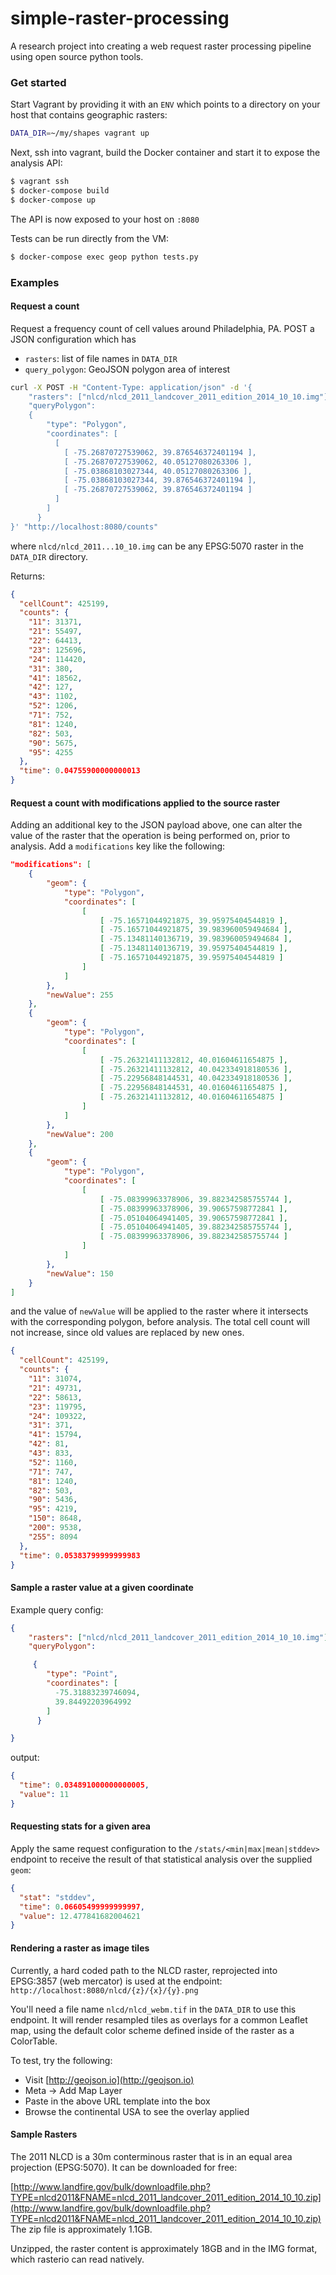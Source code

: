 # simple-raster-processing
A research project into creating a web request raster processing pipeline using open source python tools.

### Get started
Start Vagrant by providing it with an `ENV` which points to a directory on your host that contains geographic rasters:
```bash
DATA_DIR=~/my/shapes vagrant up
```

Next, ssh into vagrant, build the Docker container and start it to expose the analysis API:
```bash
$ vagrant ssh
$ docker-compose build
$ docker-compose up
```
The API is now exposed to your host on `:8080`

Tests can be run directly from the VM:
```bash
$ docker-compose exec geop python tests.py
```

### Examples
#### Request a count

Request a frequency count of cell values around Philadelphia, PA. POST a JSON configuration which has
- `rasters`: list of file names in `DATA_DIR`
- `query_polygon`: GeoJSON polygon area of interest

```bash
curl -X POST -H "Content-Type: application/json" -d '{
    "rasters": ["nlcd/nlcd_2011_landcover_2011_edition_2014_10_10.img"],
    "queryPolygon":
    {
        "type": "Polygon",
        "coordinates": [
          [
            [ -75.26870727539062, 39.876546372401194 ],
            [ -75.26870727539062, 40.05127080263306 ],
            [ -75.03868103027344, 40.05127080263306 ],
            [ -75.03868103027344, 39.876546372401194 ],
            [ -75.26870727539062, 39.876546372401194 ]
          ]
        ]
      }
}' "http://localhost:8080/counts"
```

where `nlcd/nlcd_2011...10_10.img` can be any EPSG:5070 raster in the `DATA_DIR` directory.

Returns:

```json
{
  "cellCount": 425199,
  "counts": {
    "11": 31371,
    "21": 55497,
    "22": 64413,
    "23": 125696,
    "24": 114420,
    "31": 380,
    "41": 18562,
    "42": 127,
    "43": 1102,
    "52": 1206,
    "71": 752,
    "81": 1240,
    "82": 503,
    "90": 5675,
    "95": 4255
  },
  "time": 0.04755900000000013
}
```

#### Request a count with modifications applied to the source raster
Adding an additional key to the JSON payload above, one can alter the value of the raster that the operation is being performed on, prior to analysis.  Add a `modifications` key like the following:
```json
"modifications": [
    {
        "geom": {
            "type": "Polygon",
            "coordinates": [
                [
                    [ -75.16571044921875, 39.95975404544819 ],
                    [ -75.16571044921875, 39.983960059494684 ],
                    [ -75.13481140136719, 39.983960059494684 ],
                    [ -75.13481140136719, 39.95975404544819 ],
                    [ -75.16571044921875, 39.95975404544819 ]
                ]
            ]
        },
        "newValue": 255
    },
    {
        "geom": {
            "type": "Polygon",
            "coordinates": [
                [
                    [ -75.26321411132812, 40.01604611654875 ],
                    [ -75.26321411132812, 40.042334918180536 ],
                    [ -75.22956848144531, 40.042334918180536 ],
                    [ -75.22956848144531, 40.01604611654875 ],
                    [ -75.26321411132812, 40.01604611654875 ]
                ]
            ]
        },
        "newValue": 200
    },
    {
        "geom": {
            "type": "Polygon",
            "coordinates": [
                [
                    [ -75.08399963378906, 39.882342585755744 ],
                    [ -75.08399963378906, 39.90657598772841 ],
                    [ -75.05104064941405, 39.90657598772841 ],
                    [ -75.05104064941405, 39.882342585755744 ],
                    [ -75.08399963378906, 39.882342585755744 ]
                ]
            ]
        },
        "newValue": 150
    }
]
```

and the value of `newValue` will be applied to the raster where it intersects with the corresponding polygon, before analysis.  The total cell count will not increase, since old values are replaced by new ones.

```json
{
  "cellCount": 425199,
  "counts": {
    "11": 31074,
    "21": 49731,
    "22": 58613,
    "23": 119795,
    "24": 109322,
    "31": 371,
    "41": 15794,
    "42": 81,
    "43": 833,
    "52": 1160,
    "71": 747,
    "81": 1240,
    "82": 503,
    "90": 5436,
    "95": 4219,
    "150": 8648,
    "200": 9538,
    "255": 8094
  },
  "time": 0.05383799999999983
}
```

#### Sample a raster value at a given coordinate
Example query config:
```json
{
    "rasters": ["nlcd/nlcd_2011_landcover_2011_edition_2014_10_10.img"],
    "queryPolygon":

     {
        "type": "Point",
        "coordinates": [
          -75.31883239746094,
          39.84492203964992
        ]
      }

}
```
output:

```json
{
  "time": 0.034891000000000005,
  "value": 11
}
```

#### Requesting stats for a given area
Apply the same request configuration to the `/stats/<min|max|mean|stddev>` endpoint to receive the result of that statistical analysis over the supplied `geom`:
```json
{
  "stat": "stddev",
  "time": 0.06605499999999997,
  "value": 12.477841682004621
}
```

#### Rendering a raster as image tiles
Currently, a hard coded path to the NLCD raster, reprojected into EPSG:3857 (web mercator) is used at the endpoint:
`http://localhost:8080/nlcd/{z}/{x}/{y}.png`

You'll need a file name `nlcd/nlcd_webm.tif` in the `DATA_DIR` to use this endpoint. It will render resampled tiles as overlays for a common Leaflet map, using the default color scheme defined inside of the raster as a ColorTable.

To test, try the following:
* Visit [http://geojson.io](http://geojson.io)
* Meta -> Add Map Layer
* Paste in the above URL template into the box
* Browse the continental USA to see the overlay applied

#### Sample Rasters
The 2011 NLCD is a 30m conterminous raster that is in an equal area projection (EPSG:5070).  It can be downloaded for free:

[http://www.landfire.gov/bulk/downloadfile.php?TYPE=nlcd2011&FNAME=nlcd_2011_landcover_2011_edition_2014_10_10.zip](http://www.landfire.gov/bulk/downloadfile.php?TYPE=nlcd2011&FNAME=nlcd_2011_landcover_2011_edition_2014_10_10.zip)
The zip file is approximately 1.1GB.

Unzipped, the raster content is approximately 18GB and in the IMG format, which rasterio can read natively.
